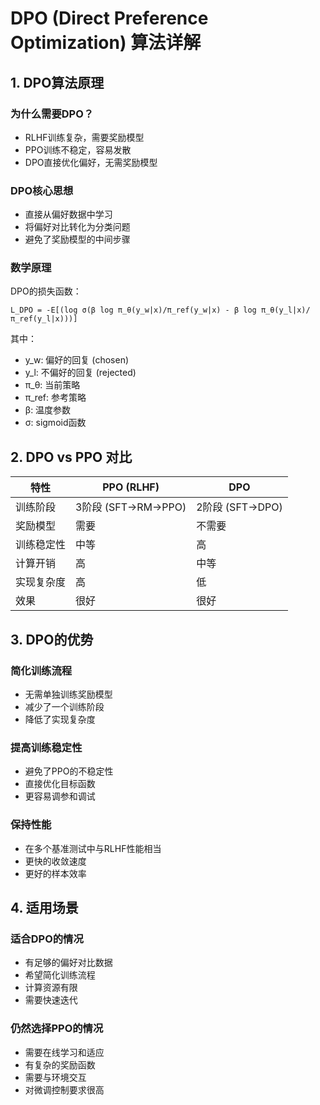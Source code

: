 # DPO (Direct Preference Optimization) 算法详解

## 1. DPO算法原理

### 为什么需要DPO？
- RLHF训练复杂，需要奖励模型
- PPO训练不稳定，容易发散
- DPO直接优化偏好，无需奖励模型

### DPO核心思想
- 直接从偏好数据中学习
- 将偏好对比转化为分类问题
- 避免了奖励模型的中间步骤

### 数学原理

DPO的损失函数：
```
L_DPO = -E[(log σ(β log π_θ(y_w|x)/π_ref(y_w|x) - β log π_θ(y_l|x)/π_ref(y_l|x)))]
```

其中：
- y_w: 偏好的回复 (chosen)
- y_l: 不偏好的回复 (rejected)  
- π_θ: 当前策略
- π_ref: 参考策略
- β: 温度参数
- σ: sigmoid函数

## 2. DPO vs PPO 对比

| 特性 | PPO (RLHF) | DPO |
|------|------------|-----|
| 训练阶段 | 3阶段 (SFT→RM→PPO) | 2阶段 (SFT→DPO) |
| 奖励模型 | 需要 | 不需要 |
| 训练稳定性 | 中等 | 高 |
| 计算开销 | 高 | 中等 |
| 实现复杂度 | 高 | 低 |
| 效果 | 很好 | 很好 |

## 3. DPO的优势

### 简化训练流程
- 无需单独训练奖励模型
- 减少了一个训练阶段
- 降低了实现复杂度

### 提高训练稳定性
- 避免了PPO的不稳定性
- 直接优化目标函数
- 更容易调参和调试

### 保持性能
- 在多个基准测试中与RLHF性能相当
- 更快的收敛速度
- 更好的样本效率

## 4. 适用场景

### 适合DPO的情况
- 有足够的偏好对比数据
- 希望简化训练流程
- 计算资源有限
- 需要快速迭代

### 仍然选择PPO的情况
- 需要在线学习和适应
- 有复杂的奖励函数
- 需要与环境交互
- 对微调控制要求很高